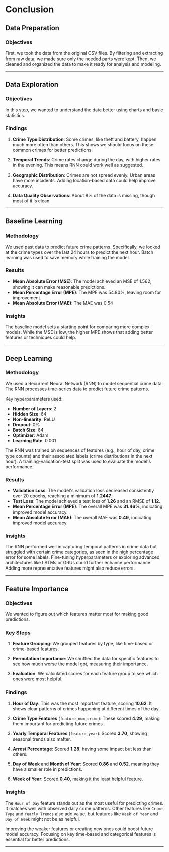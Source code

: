 # Conclusion

## Data Preparation

### Objectives

First, we took the data from the original CSV files. By filtering and extracting from raw data, we made sure only the needed parts were kept. Then, we cleaned and organized the data to make it ready for analysis and modeling.

---

## Data Exploration

### Objectives

In this step, we wanted to understand the data better using charts and basic statistics.

### Findings

1. **Crime Type Distribution**: Some crimes, like theft and battery, happen much more often than others. This shows we should focus on these common crimes for better predictions.

2. **Temporal Trends**: Crime rates change during the day, with higher rates in the evening. This means RNN could work well as suggested.

3. **Geographic Distribution**: Crimes are not spread evenly. Urban areas have more incidents. Adding location-based data could help improve accuracy.

4. **Data Quality Observations**: About 8% of the data is missing, though most of it is clean.

---

## Baseline Learning

### Methodology

We used past data to predict future crime patterns. Specifically, we looked at the crime types over the last 24 hours to predict the next hour. Batch learning was used to save memory while training the model.

### Results

- **Mean Absolute Error (MSE)**: The model achieved an MSE of 1.562, showing it can make reasonable predictions.
- **Mean Percentage Error (MPE)**: The MPE was 54.80%, leaving room for improvement.
- **Mean Absolute Error (MAE)**: The MAE was 0.54

### Insights

The baseline model sets a starting point for comparing more complex models. While the MSE is low, the higher MPE shows that adding better features or techniques could help.

---

## Deep Learning

### Methodology

We used a Recurrent Neural Network (RNN) to model sequential crime data. The RNN processes time-series data to predict future crime patterns.

Key hyperparameters used:

- **Number of Layers**: 2
- **Hidden Size**: 64
- **Non-linearity**: ReLU
- **Dropout**: 0%
- **Batch Size**: 64
- **Optimizer**: Adam
- **Learning Rate**: 0.001

The RNN was trained on sequences of features (e.g., hour of day, crime type counts) and their associated labels (crime distributions in the next hour). A training-validation-test split was used to evaluate the model's performance.

### Results

- **Validation Loss**: The model's validation loss decreased consistently over 20 epochs, reaching a minimum of **1.2447**.
- **Test Loss**: The model achieved a test loss of **1.26** and an RMSE of **1.12**.
- **Mean Percentage Error (MPE)**: The overall MPE was **31.46%**, indicating improved model accuracy.
- **Mean Absolute Error (MAE)**: The overall MAE was **0.49**, indicating improved model accuracy.

### Insights

The RNN performed well in capturing temporal patterns in crime data but struggled with certain crime categories, as seen in the high percentage error for some labels. Fine-tuning hyperparameters or exploring advanced architectures like LSTMs or GRUs could further enhance performance. Adding more representative features might also reduce errors.

---

## Feature Importance

### Objectives

We wanted to figure out which features matter most for making good predictions.

### Key Steps

1. **Feature Grouping**: We grouped features by type, like time-based or crime-based features.

2. **Permutation Importance**: We shuffled the data for specific features to see how much worse the model got, measuring their importance.

3. **Evaluation**: We calculated scores for each feature group to see which ones were most helpful.

### Findings

1. **Hour of Day**: This was the most important feature, scoring **10.62**. It shows clear patterns of crimes happening at different times of the day.

2. **Crime Type Features** (`feature_num_crime`): These scored **4.29**, making them important for predicting future crimes.

3. **Yearly Temporal Features** (`feature_year`): Scored **3.70**, showing seasonal trends also matter.

4. **Arrest Percentage**: Scored **1.28**, having some impact but less than others.

5. **Day of Week** and **Month of Year**: Scored **0.86** and **0.52**, meaning they have a smaller role in predictions.

6. **Week of Year**: Scored **0.40**, making it the least helpful feature.

### Insights

The `Hour of Day` feature stands out as the most useful for predicting crimes. It matches well with observed daily crime patterns. Other features like `Crime Type` and `Yearly Trends` also add value, but features like `Week of Year` and `Day of Week` might not be as helpful.

Improving the weaker features or creating new ones could boost future model accuracy. Focusing on key time-based and categorical features is essential for better predictions.

---
